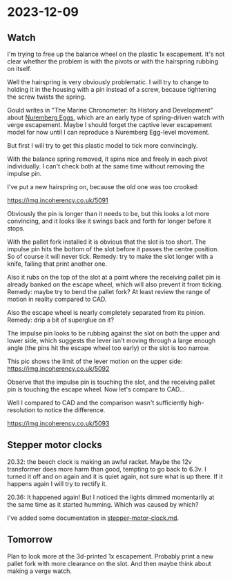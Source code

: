 # 2023-12-09

## Watch

I'm trying to free up the balance wheel on the plastic 1x escapement. It's not clear whether the problem is with the pivots or with the hairspring rubbing on itself.

Well the hairspring is very obviously problematic. I will try to change to holding it in the housing with a pin instead of a screw, because tightening the screw twists the spring.

Gould writes in "The Marine Chronometer: Its History and Development" about
[Nuremberg Eggs](https://en.wikipedia.org/wiki/Nuremberg_eggs), which are an
early type of spring-driven watch with verge escapement. Maybe I should forget
the captive lever escapement model for now until I can reproduce a
Nuremberg Egg-level movement.

But first I will try to get this plastic model to tick more convincingly.

With the balance spring removed, it spins nice and freely in each pivot individually. I can't check both at the same time without removing the impulse pin.

I've put a new hairspring on, because the old one was too crooked:

https://img.incoherency.co.uk/5091

Obviously the pin is longer than it needs to be, but this looks
a lot more convincing, and it looks like it swings back and forth for longer
before it stops.

With the pallet fork installed it is obvious that the slot is too short.
The impulse pin hits the bottom of the slot before it passes the centre
position. So of course it will never tick. Remedy: try to make the slot
longer with a knife, failing that print another one.

Also it rubs on the top of the slot at a point where the receiving pallet
pin is already banked on the escape wheel, which will also prevent it
from ticking. Remedy: maybe try to bend the pallet fork? At least review the
range of motion in reality compared to CAD.

Also the escape wheel is nearly completely separated from its pinion. Remedy:
drip a bit of superglue on it?

The impulse pin looks to be rubbing against the slot on both the upper and lower side,
which suggests the lever isn't moving through a large enough angle (the pins hit the
escape wheel too early) or the slot is too narrow.

This pic shows the limit of the lever motion on the upper side: https://img.incoherency.co.uk/5092

Observe that the impulse pin is touching the slot, and the receiving pallet pin is
touching the escape wheel. Now let's compare to CAD...

Well I compared to CAD and the comparison wasn't sufficiently high-resolution to notice
the difference.

https://img.incoherency.co.uk/5093

## Stepper motor clocks

20.32: the beech clock is making an awful racket. Maybe the 12v transformer does more harm than good,
tempting to go back to 6.3v. I turned it off and on again and it is quiet again, not sure what is up
there. If it happens again I will try to rectify it.

20.36: It happened again! But I noticed the lights dimmed momentarily at the same time as it started humming.
Which was caused by which?

I've added some documentation in [stepper-motor-clock.md](stepper-motor-clock.md).

## Tomorrow

Plan to look more at the 3d-printed 1x escapement. Probably print a new pallet fork with more clearance
on the slot. And then maybe think about making a verge watch.
